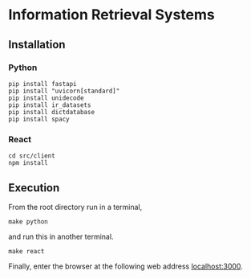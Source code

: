 # Information Retrieval Systems

## Installation

### Python

```shell
pip install fastapi
pip install "uvicorn[standard]"
pip install unidecode
pip install ir_datasets
pip install dictdatabase
pip install spacy
```

### React

```shell
cd src/client
npm install
```

## Execution

From the root directory run in a terminal,

```shell
make python
```

and run this in another terminal.

```shell
make react
```

Finally, enter the browser at the following web address [localhost:3000](http://localhost:3000).
